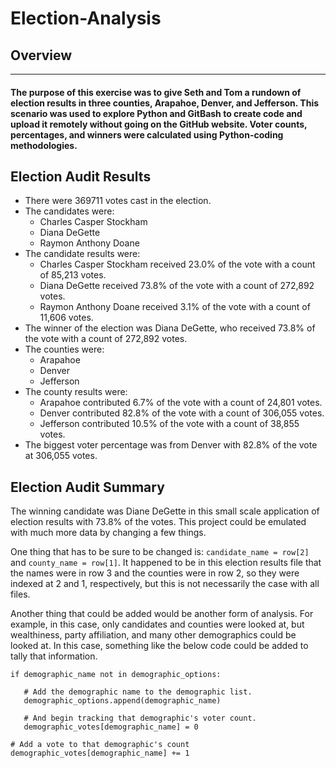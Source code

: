# Election-Analysis
## Overview
---
#### The purpose of this exercise was to give Seth and Tom a rundown of election results in three counties, Arapahoe, Denver, and Jefferson. This scenario was used to explore Python and GitBash to create code and upload it remotely without going on the GitHub website. Voter counts, percentages, and winners were calculated using Python-coding methodologies.
## Election Audit Results
- There were 369711 votes cast in the election.
- The candidates were:
  - Charles Casper Stockham
  - Diana DeGette
  - Raymon Anthony Doane
- The candidate results were:
  - Charles Casper Stockham received 23.0% of the vote with a count of 85,213 votes.
  - Diana DeGette received 73.8% of the vote with a count of 272,892 votes.
  - Raymon Anthony Doane received 3.1% of the vote with a count of 11,606 votes.
- The winner of the election was Diana DeGette, who received 73.8% of the vote with a count of 272,892 votes.
- The counties were:
  - Arapahoe
  - Denver
  - Jefferson
- The county results were:
  - Arapahoe contributed 6.7% of the vote with a count of 24,801 votes.
  - Denver contributed 82.8% of the vote with a count of 306,055 votes.
  - Jefferson contributed 10.5% of the vote with a count of 38,855 votes.
- The biggest voter percentage was from Denver with 82.8% of the vote at 306,055 votes.
## Election Audit Summary
The winning candidate was Diane DeGette in this small scale application of election results with 73.8% of the votes. This project could be emulated with much more data by changing a few things.

One thing that has to be sure to be changed is:
`candidate_name = row[2]` and `county_name = row[1]`.
It happened to be in this election results file that the names were in row 3 and the counties were in row 2, so they were indexed at 2 and 1, respectively, but this is not necessarily the case with all files.

Another thing that could be added would be another form of analysis. For example,  in this case, only candidates and counties were looked at, but wealthiness, party affiliation, and many other demographics could be looked at. In this case, something like the below code could be added to tally that information.
```
if demographic_name not in demographic_options:

   # Add the demographic name to the demographic list.
   demographic_options.append(demographic_name)

   # And begin tracking that demographic's voter count.
   demographic_votes[demographic_name] = 0

# Add a vote to that demographic's count
demographic_votes[demographic_name] += 1
``` 
